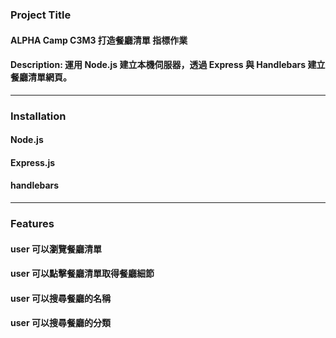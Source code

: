 ### Project Title
#### ALPHA Camp C3M3 打造餐廳清單 指標作業  
#### Description: 運用 Node.js 建立本機伺服器，透過 Express 與 Handlebars 建立餐廳清單網頁。  
---

### Installation
#### Node.js  
#### Express.js  
#### handlebars  
---

### Features
#### user 可以瀏覽餐廳清單  
#### user 可以點擊餐廳清單取得餐廳細節  
#### user 可以搜尋餐廳的名稱  
#### user 可以搜尋餐廳的分類  
